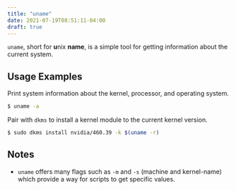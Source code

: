 ```yaml
---
title: "uname"
date: 2021-07-19T08:51:11-04:00
draft: true
---
```


`uname`, short for **u**nix **name**, is a simple tool for getting information
about the current system.

## Usage Examples

Print system information about the kernel, processor, and operating system.

```bash
$ uname -a
```

Pair with `dkms` to install a kernel module to the current kernel version.

```bash
$ sudo dkms install nvidia/460.39 -k $(uname -r)
```

## Notes

- `uname` offers many flags such as `-m` and `-s` (machine and kernel-name)
  which provide a way for scripts to get specific values.
